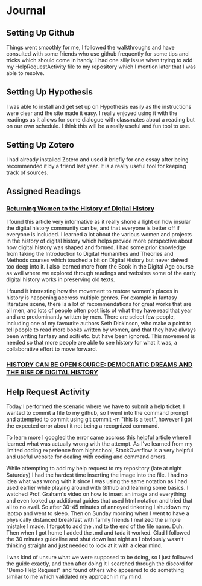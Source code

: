 # Journal

## Setting Up Github
Things went smoothly for me, I followed the walkthroughs and have consulted with some friends who use github frequently for some tips and tricks which should come in handy. 
I had one silly issue when trying to add my HelpRequestActivity file to my repository which I mention later that I was able to resolve.

## Setting Up Hypothesis
I was able to install and get set up on Hypothesis easily as the instructions were clear and the site made it easy. I really enjoyed using it with the readings as it allows for some dialogue with classmates about a reading but on our own schedule. I think this will be a really useful and fun tool to use.

## Setting Up Zotero
I had already installed Zotero and used it briefly for one essay after being recommended it by a friend last year. It is a really useful tool for keeping track of sources.

## Assigned Readings
### [Returning Women to the History of Digital History](http://www.6floors.org/bracket/2016/03/07/returning-women-to-the-history-of-digital-history/)
I found this article very informative as it really shone a light on how insular the digital history community can be, and that everyone is better off if everyone is included. I learned a lot about the various women and projects in the history of digital history which helps provide more perspective about how digital history was shaped and formed. 
I had some prior knowledge from taking the Introduction to Digital Humanities and Theories and Methods courses which touched a bit on Digital History but never delved too deep into it. I also learned more from the Book in the Digital Age course as well where we explored through readings and websites some of the early digital history works in preserving old texts.

I found it interesting how the movement to restore women's places in history is happening accross multiple genres. For example in fantasy literature scene, there is a lot of recommendations for great works that are all men, and lots of people often post lists of what they have read that year and are predominantly written by men. There are select few people, including one of my favourite authors Seth Dickinson, who make a point to tell people to read more books written by women, and that they have always been writing fantasy and scifi etc. but have been ignored. This movement is needed so that more people are able to see history for what it was, a collaborative effort to move forward.


### [HISTORY CAN BE OPEN SOURCE: DEMOCRATIC DREAMS AND THE RISE OF DIGITAL HISTORY](https://ahropenreview.com/HistoryCanBeOpenSource/manuscript/)

## Help Request Activity
Today I performed the scenario where we have to submit a help ticket. 
I wanted to commit a file to my github, so I went into the command prompt and attempted to commit using git commit -m "this is a test", however I got the expected error about it not being a recognized command.

To learn more I googled the error came accross [this helpful article](https://stackoverflow.com/questions/4492979/git-is-not-recognized-as-an-internal-or-external-command) where I learned what was actually wrong with the attempt.
As I've learned from my limited coding experience from highschool, StackOverflow is a very helpful and useful website for dealing with coding and command errors.

While attempting to add my help request to my repository (late at night Saturday) I had the hardest time inserting the image into the file. 
I had no idea what was wrong with it since I was using the same notation as I had used earlier while playing around with Github and learning some basics. 
I watched Prof. Graham's video on how to insert an image and everything and even looked up additional guides that used html notation and tried that all to no avail.
So after 30-45 minutes of annoyed tinkering I shutdown my laptop and went to sleep. 
Then on Sunday morning when I went to have a physically distanced breakfast with family friends I realized the simple mistake I made. 
I forgot to add the .md to the end of the file name. Duh. Then when I got home I added the .md and tada it worked.
Glad I followed the 30 minutes guideline and shut down last night as I obviously wasn't thinking straight and just needed to look at it with a clear mind.

I was kind of unsure what we were supposed to be doing, so I just followed the guide exactly, and then after doing it I searched through the discord for "Demo Help Request" and found others who appeared to do something similar to me which validated my approach in my mind.
